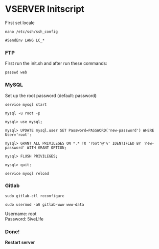 <h1>VSERVER Initscript</h1>
<p>First set locale</p>
<p><code>nano /etc/ssh/ssh_config</code></p>
<p><code>#SendEnv LANG LC_*</code></p>
<h3>FTP</h3>
<p>First run the init.sh and after run these commands:</p>
<p><code>passwd web</code></p>
<h3>MySQL</h3>
<p>Set up the root password (default: password)</p>
<p><code>service mysql start</code></p>
<p><code>mysql -u root -p</code></p>
<p><code>mysql> use mysql;</code></p>
<p><code>mysql> UPDATE mysql.user SET Password=PASSWORD('new-password') WHERE User='root';</code></p>
<p><code>mysql> GRANT ALL PRIVILEGES ON *.* TO 'root'@'%' IDENTIFIED BY 'new-password' WITH GRANT OPTION;</code></p>
<p><code>mysql> FLUSH PRIVILEGES;</code></p>
<p><code>mysql> quit;</code></p>
<p><code>service mysql reload</code></p>
<h3>Gitlab</h3>
<p><code>sudo gitlab-ctl reconfigure</code></p>
<p><code>sudo usermod -aG gitlab-www www-data</code></p>
<p>Username: root<br>Password: 5iveL!fe</p>
<h3>Done!</h3>
<p><b>Restart server</b></p>